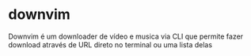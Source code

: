 # downvim
Downvim é um downloader de vídeo e musica via CLI que permite fazer download através de URL direto no terminal ou uma lista delas
